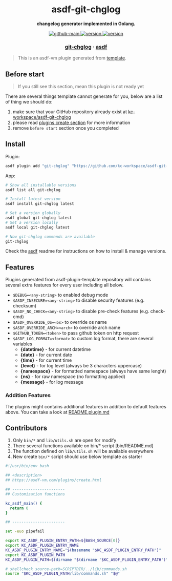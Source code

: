 <h1 align="center">
  asdf-git-chglog
</h1>

<!-- Description section -->
<p align="center">
  <strong>changelog generator implemented in Golang.</strong>
</p>

<!-- Badges section -->
<p align="center">
  <a href="https://github.com/kc-workspace/asdf-git-chglog/actions/workflows/main.yml">
    <img
      alt="github-main"
      src="https://img.shields.io/github/actions/workflow/status/kc-workspace/asdf-git-chglog/main.yml?style=flat-square&logo=github">
  </a>
  <a href="https://github.com/kc-workspace/asdf-git-chglog/releases">
    <img
      alt="version"
      src="https://img.shields.io/github/v/release/kc-workspace/asdf-git-chglog?style=flat-square&logo=github">
  </a>
  <a href="https://github.com/kc-workspace/asdf-git-chglog/commits/main">
    <img
      alt="version"
      src="https://img.shields.io/github/last-commit/kc-workspace/asdf-git-chglog/main?style=flat-square&logo=github">
  </a>
</p>

<!-- Links section -->
<h3 align="center">
  <a href="https://godoc.org/github.com/git-chglog/git-chglog">git-chglog</a>
  <span> · </span>
  <a href="https://asdf-vm.com">asdf</a>
</h3>

> This is an asdf-vm plugin generated from [template][template-gh].

## Before start

> If you still see this section, mean this plugin is not ready yet

There are several things template cannot generate for you,
below are a list of thing we should do:

1. make sure that your GitHub repository already exist at [kc-workspace/asdf-git-chglog][plugin-gh]
2. please read [plugins create section][asdf-create-plugin] for more information
3. remove `before start` section once you completed

## Install

Plugin:

```sh
asdf plugin add "git-chglog" "https://github.com/kc-workspace/asdf-git-chglog.git"
```

App:

```sh
# Show all installable versions
asdf list all git-chglog

# Install latest version
asdf install git-chglog latest

# Set a version globally
asdf global git-chglog latest
# Set a version locally
asdf local git-chglog latest

# Now git-chglog commands are available
git-chglog
```

Check the [asdf][asdf-link] readme for instructions on
how to install & manage versions.

## Features

Plugins generated from asdf-plugin-template repository will
contains several extra features for every user including all below.

- `$DEBUG=<any-string>` to enabled debug mode
- `$ASDF_INSECURE=<any-string>` to disable security features (e.g. checksum)
- `$ASDF_NO_CHECK=<any-string>` to disable pre-check features (e.g. check-cmd)
- `$ASDF_OVERRIDE_OS=<os>` to override os name
- `$ASDF_OVERRIDE_ARCH=<arch>` to override arch name
- `$GITHUB_TOKEN=<token>` to pass github token on http request
- `$ASDF_LOG_FORMAT=<format>` to custom log format, there are several variables
  - **{datetime}** - for current datetime
  - **{date}** - for current date
  - **{time}** - for current time
  - **{level}** - for log level (always be 3 characters uppercase)
  - **{namespace}** - for formatted namespace (always have same lenght)
  - **{ns}** - for raw namespace (no formatting applied)
  - **{message}** - for log message

### Addition Features

The plugins might contains additional features
in addition to default features above.
You can take a look at [README.plugin.md][app-readme]

## Contributors

1. Only `bin/*` and `lib/utils.sh` are open for modify
2. There several functions available on bin/* script [bin/README.md]
3. The function defined on `lib/utils.sh` will be available everywhere
4. New create `bin/*` script should use below template as starter

```bash
#!/usr/bin/env bash

## <description>
## https://asdf-vm.com/plugins/create.html

## -----------------------
## Customization functions

kc_asdf_main() {
  return 0
}

## -----------------------

set -euo pipefail

export KC_ASDF_PLUGIN_ENTRY_PATH=${BASH_SOURCE[0]}
export KC_ASDF_PLUGIN_ENTRY_NAME
KC_ASDF_PLUGIN_ENTRY_NAME="$(basename "$KC_ASDF_PLUGIN_ENTRY_PATH")"
export KC_ASDF_PLUGIN_PATH
KC_ASDF_PLUGIN_PATH=$(dirname "$(dirname "$KC_ASDF_PLUGIN_ENTRY_PATH")")

# shellcheck source-path=SCRIPTDIR/../lib/commands.sh
source "$KC_ASDF_PLUGIN_PATH/lib/commands.sh" "$@"
```

<!-- LINKS SECTION -->

[app-readme]: ./README.plugin.md
[plugin-gh]: https://github.com/kc-workspace/asdf-git-chglog
[template-gh]: https://github.com/kc-workspace/asdf-plugin-template
[asdf-link]: https://github.com/asdf-vm/asdf
[asdf-create-plugin]: https://asdf-vm.com/plugins/create.html

